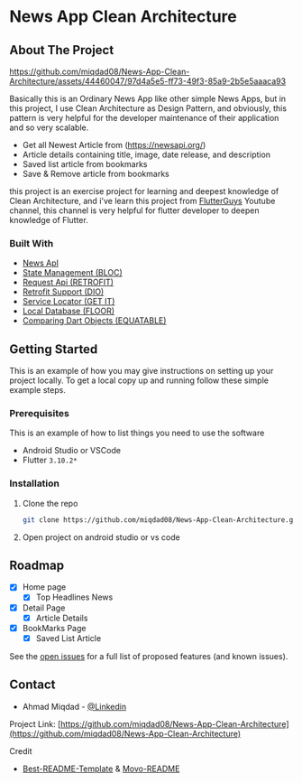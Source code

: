 # News App Clean Architecture

<!-- ABOUT THE PROJECT -->
## About The Project


https://github.com/miqdad08/News-App-Clean-Architecture/assets/44460047/97d4a5e5-ff73-49f3-85a9-2b5e5aaaca93


Basically this is an Ordinary News App like other simple News Apps, but in this project, I use Clean Architecture as Design Pattern, and obviously, this pattern is very helpful for the developer maintenance of their application and so very scalable.

* Get all Newest Article from (https://newsapi.org/)
* Article details containing title, image, date release, and description
* Saved list article from bookmarks
* Save & Remove article from bookmarks

this project is an exercise project for learning and deepest knowledge of Clean Architecture, and i've learn this project from [FlutterGuys](https://www.youtube.com/watch?v=7V_P6dovixg&ab_channel=FlutterGuys) Youtube channel, this channel is very helpful for flutter developer to deepen knowledge of Flutter.

### Built With

* [News ApI](https://newsapi.org/)
* [State Management (BLOC)](https://pub.dev/packages/flutter_bloc)
* [Request Api (RETROFIT)](https://pub.dev/packages/retrofit)
* [Retrofit Support (DIO)](https://pub.dev/packages/dio)
* [Service Locator (GET IT)](https://github.com/facebook/shimmer-android)
* [Local Database (FLOOR)](https://developer.android.com/jetpack/androidx/releases/room)
* [Comparing Dart Objects (EQUATABLE)](developer.android.com/guide/topics/ui/layout/linear?hl=id)

<!-- GETTING STARTED -->
## Getting Started

This is an example of how you may give instructions on setting up your project locally.
To get a local copy up and running follow these simple example steps.

### Prerequisites

This is an example of how to list things you need to use the software
* Android Studio or VSCode
* Flutter `3.10.2*`
### Installation


1. Clone the repo
   ```sh
   git clone https://github.com/miqdad08/News-App-Clean-Architecture.git
   ```
2. Open project on android studio or vs code

<!-- ROADMAP -->
## Roadmap

- [x] Home page
    - [x] Top Headlines News
- [x] Detail Page
    - [x] Article Details
- [x] BookMarks Page
    - [x] Saved List Article

See the [open issues](https://github.com/miqdad08/News-App-Clean-Architecture/issues) for a full list of proposed features (and known issues).


<!-- CONTACT -->
## Contact

- Ahmad Miqdad - [@Linkedin](https://www.linkedin.com/in/miqdad08/)

Project Link: [https://github.com/miqdad08/News-App-Clean-Architecture](https://github.com/miqdad08/News-App-Clean-Architecture)


Credit
* [Best-README-Template](https://github.com/othneildrew/Best-README-Template) & [Movo-README](https://github.com/ReihanFatilla/Movo/blob/development/README.md)
